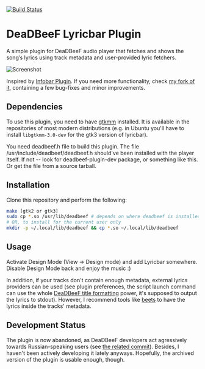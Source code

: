 [![Build Status](https://travis-ci.org/loskutov/deadbeef-lyricbar.svg)](https://travis-ci.org/loskutov/deadbeef-lyricbar)
# DeaDBeeF Lyricbar Plugin
A simple plugin for DeaDBeeF audio player that fetches and shows the song’s lyrics using track metadata and user-provided lyric fetchers.

![Screenshot](https://user-images.githubusercontent.com/1202012/51805459-90148b80-227e-11e9-9c0d-1df1d33fe1cd.png)


Inspired by [Infobar Plugin](https://bitbucket.org/dsimbiriatin/deadbeef-infobar/). If you need more functionality,
check [my fork of it](https://github.com/loskutov/deadbeef-infobar-ng), containing a few bug-fixes and minor improvements.

## Dependencies
To use this plugin, you need to have [gtkmm](http://www.gtkmm.org/) installed.
It is available in the repositories of most modern distributions (e.g. in Ubuntu you'll have to install `libgtkmm-3.0-dev` for the gtk3 version of lyricbar).

You need deadbeef.h file to build this plugin. The file /usr/include/deadbeef/deadbeef.h should've been installed with the player itself. If not -- look for deadbeef-plugin-dev package, or something like this. Or get the file from a source tarball.

## Installation
Clone this repository and perform the following:
```sh
make [gtk2 or gtk3]
sudo cp *.so /usr/lib/deadbeef # depends on where deadbeef is installed
# OR, to install for the current user only
mkdir -p ~/.local/lib/deadbeef && cp *.so ~/.local/lib/deadbeef
```

## Usage
Activate Design Mode (View → Design mode) and add Lyricbar somewhere. Disable Design Mode back and enjoy the music :)

In addition, if your tracks don't contain enough metadata, external lyrics providers can be used (see plugin preferences, the script launch command can use the whole [DeaDBeeF title formatting](https://github.com/DeaDBeeF-Player/deadbeef/wiki/Title-formatting-2.0) power, it's supposed to output the lyrics to stdout).
However, I recommend tools like [beets](https://github.com/beetbox/beets) to have the lyrics inside the tracks' metadata.

## Development Status
The plugin is now abandoned, as DeaDBeeF developers act agressively towards Russian-speaking users (see [the related commit](https://github.com/DeaDBeeF-Player/deadbeef/commit/d68495890fab7e3ac63674df72d8de82a592d78f)).
Besides, I haven't been actively developing it lately anyways.
Hopefully, the archived version of the plugin is usable enough, though.
